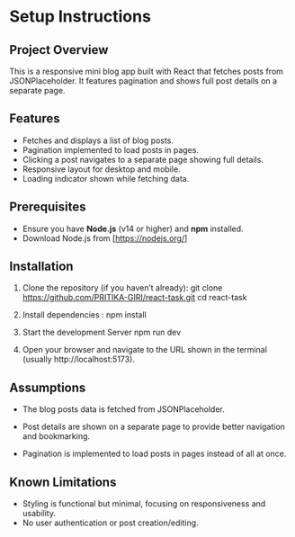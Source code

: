 # Setup Instructions

## Project Overview

This is a responsive mini blog app built with React that fetches posts from JSONPlaceholder. It features pagination and shows full post details on a separate page.

## Features

- Fetches and displays a list of blog posts.
- Pagination implemented to load posts in pages.
- Clicking a post navigates to a separate page showing full details.
- Responsive layout for desktop and mobile.
- Loading indicator shown while fetching data.

## Prerequisites

- Ensure you have **Node.js** (v14 or higher) and **npm** installed.
- Download Node.js from [https://nodejs.org/]

## Installation

1. Clone the repository (if you haven’t already):
   git clone https://github.com/PRITIKA-GIRI/react-task.git
   cd react-task
2. Install dependencies :
    npm install
3. Start the development Server
    npm run dev
    
4. Open your browser and navigate to the URL shown in the terminal (usually http://localhost:5173).

## Assumptions

- The blog posts data is fetched from JSONPlaceholder.

- Post details are shown on a separate page to provide better navigation and bookmarking.

- Pagination is implemented to load posts in pages instead of all at once.

## Known Limitations
- Styling is functional but minimal, focusing on responsiveness and usability.
- No user authentication or post creation/editing.